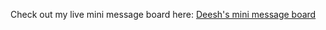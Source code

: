 Check out my live mini message board here: [Deesh's mini message board](https://mini-message-board-xgsb.onrender.com)
